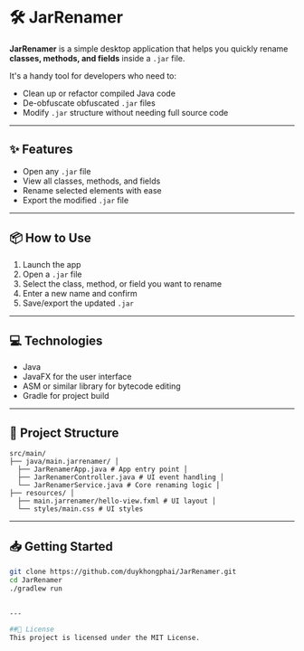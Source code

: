 # 🛠️ JarRenamer

**JarRenamer** is a simple desktop application that helps you quickly rename **classes, methods, and fields** inside a `.jar` file.

It's a handy tool for developers who need to:
- Clean up or refactor compiled Java code
- De-obfuscate obfuscated `.jar` files
- Modify `.jar` structure without needing full source code

---

## ✨ Features

- Open any `.jar` file
- View all classes, methods, and fields
- Rename selected elements with ease
- Export the modified `.jar` file

---

## 📦 How to Use

1. Launch the app
2. Open a `.jar` file
3. Select the class, method, or field you want to rename
4. Enter a new name and confirm
5. Save/export the updated `.jar`

---

## 💻 Technologies

- Java
- JavaFX for the user interface
- ASM or similar library for bytecode editing
- Gradle for project build

---

## 🔧 Project Structure
```
src/main/ 
├── java/main.jarrenamer/ │ 
  ├── JarRenamerApp.java # App entry point │ 
  ├── JarRenamerController.java # UI event handling │ 
  └── JarRenamerService.java # Core renaming logic │
├── resources/ │ 
  ├── main.jarrenamer/hello-view.fxml # UI layout │ 
  └── styles/main.css # UI styles
```
  
---

## 📥 Getting Started

```bash
git clone https://github.com/duykhongphai/JarRenamer.git
cd JarRenamer
./gradlew run

  
---

##📄 License
This project is licensed under the MIT License.
